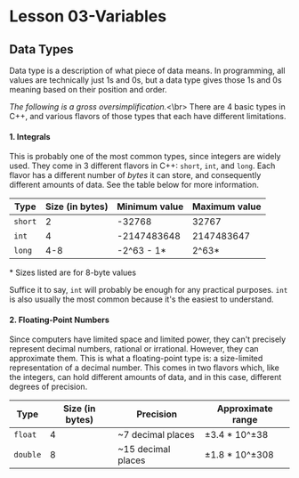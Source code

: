 # Lesson 03-Variables

## Data Types
Data type is a description of what piece of data means. In programming, all values
are technically just 1s and 0s, but a data type gives those 1s and 0s meaning
based on their position and order.

*The following is a gross oversimplification.*<\br>
There are 4 basic types in C++, and various flavors of those types that each have 
different limitations.

#### 1. Integrals
This is probably one of the most common types, since integers are widely used. They
come in 3 different flavors in C++: `short`, `int`, and `long`. Each flavor has a
different number of *bytes* it can store, and consequently different amounts of data.
See the table below for more information.

|   Type   | Size (in bytes) | Minimum value | Maximum value |
| -------- | --------------- | ------------- | ------------- |
| `short`  |        2        |    -32768     |     32767     |
|  `int`   |        4        |  -2147483648  |   2147483647  |
|  `long`  |        4-8      |  -2^63 - 1\*  |   2^63\*      |<\br>
\* Sizes listed are for 8-byte values

Suffice it to say, `int` will probably be enough for any practical purposes. 
`int` is also usually the most common because it's the easiest to understand.

#### 2. Floating-Point Numbers
Since computers have limited space and limited power, they can't precisely 
represent decimal numbers, rational or irrational. However, they can approximate 
them. This is what a floating-point type is: a size-limited representation 
of a decimal number. This comes in two flavors which, like the integers, can hold 
different amounts of data, and in this case, different degrees of precision.

|   Type   | Size (in bytes) |      Precision     | Approximate range |
| -------- | --------------- | ------------------ | ----------------- |
| `float`  |        4        |  ~7 decimal places |   ±3.4 * 10^±38   |
| `double` |        8        | ~15 decimal places |   ±1.8 * 10^±308  |

